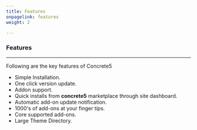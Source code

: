 ```yaml
---
title: Features
onpagelink: features
weight: 2

---
```


### **Features**
--------

Following are the key features of Concrete5

- Simple Installation.
- One click version update.
- Addon support.
- Quick installs from **concrete5** marketplace through site dashboard.
- Automatic add-on update notification.
- 1000's of add-ons at your finger tips.
- Core supported add-ons.
- Large Theme Directory.
 

